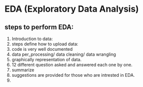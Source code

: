 # EDA (Exploratory Data Analysis)
## steps to perform EDA:
1. Introduction to data:
2. steps define how to upload data:
3. code is very well documented
4. data per_processing/ data cleaning/ data wrangling
5. graphically representation of data.
6. 12 different question asked and answered each one by one.
7. summarize
8. suggestions are provided for those who are intrested in EDA.
9. 
